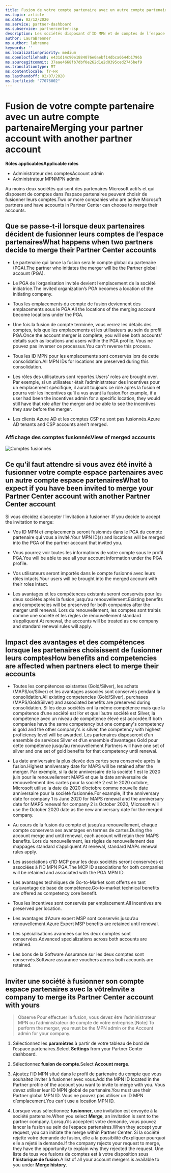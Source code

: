 ```yaml
---
title: Fusion de votre compte partenaire avec un autre compte partenaire | Espace partenaires
ms.topic: article
ms.date: 02/12/2020
ms.service: partner-dashboard
ms.subservice: partnercenter-csp
description: Les sociétés disposant d’ID MPN et de comptes de l’espace partenaires peuvent fusionner leurs comptes.
author: LauraBrenner
ms.author: labrenne
keywords: ''
ms.localizationpriority: medium
ms.openlocfilehash: e431d14c90e1884076e0aebf14dbca6644b1796b
ms.sourcegitcommit: 37aae4668fb7dbf0e262d1e2d0395ced2745bef9
ms.translationtype: MT
ms.contentlocale: fr-FR
ms.lasthandoff: 02/07/2020
ms.locfileid: "77076002"
---
```

# <a name="merging-your-partner-account-with-another-partner-account"></a><span data-ttu-id="0bd76-103">Fusion de votre compte partenaire avec un autre compte partenaire</span><span class="sxs-lookup"><span data-stu-id="0bd76-103">Merging your partner account with another partner account</span></span>

<span data-ttu-id="0bd76-104">**Rôles applicables**</span><span class="sxs-lookup"><span data-stu-id="0bd76-104">**Applicable roles**</span></span>

- <span data-ttu-id="0bd76-105">Administrateur des comptes</span><span class="sxs-lookup"><span data-stu-id="0bd76-105">Account admin</span></span>
- <span data-ttu-id="0bd76-106">Administrateur MPN</span><span class="sxs-lookup"><span data-stu-id="0bd76-106">MPN admin</span></span>

<span data-ttu-id="0bd76-107">Au moins deux sociétés qui sont des partenaires Microsoft actifs et qui disposent de comptes dans l’espace partenaires peuvent choisir de fusionner leurs comptes.</span><span class="sxs-lookup"><span data-stu-id="0bd76-107">Two or more companies who are active Microsoft partners and have accounts in Partner Center can choose to merge their accounts.</span></span> 

## <a name="what-happens-when-two-partners-decide-to-merge-their-partner-center-accounts"></a><span data-ttu-id="0bd76-108">Que se passe-t-il lorsque deux partenaires décident de fusionner leurs comptes de l’espace partenaires</span><span class="sxs-lookup"><span data-stu-id="0bd76-108">What happens when two partners decide to merge their Partner Center accounts</span></span>

- <span data-ttu-id="0bd76-109">Le partenaire qui lance la fusion sera le compte global du partenaire (PGA).</span><span class="sxs-lookup"><span data-stu-id="0bd76-109">The partner who initiates the merger will be the Partner global account (PGA).</span></span> 

- <span data-ttu-id="0bd76-110">Le PGA de l’organisation invitée devient l’emplacement de la société initiatrice.</span><span class="sxs-lookup"><span data-stu-id="0bd76-110">The invited organization’s PGA becomes a location of the initiating company.</span></span>  

- <span data-ttu-id="0bd76-111">Tous les emplacements du compte de fusion deviennent des emplacements sous le PGA.</span><span class="sxs-lookup"><span data-stu-id="0bd76-111">All the locations of the merging account become locations under the PGA.</span></span> 

- <span data-ttu-id="0bd76-112">Une fois la fusion de compte terminée, vous verrez les détails des comptes, tels que les emplacements et les utilisateurs au sein du profil PGA.</span><span class="sxs-lookup"><span data-stu-id="0bd76-112">Once the account merger is complete, you will see both accounts' details such as locations and users within the PGA profile.</span></span> <span data-ttu-id="0bd76-113">Vous ne pouvez pas inverser ce processus.</span><span class="sxs-lookup"><span data-stu-id="0bd76-113">You can't reverse this process.</span></span> 

- <span data-ttu-id="0bd76-114">Tous les ID MPN pour les emplacements sont conservés lors de cette consolidation.</span><span class="sxs-lookup"><span data-stu-id="0bd76-114">All MPN IDs for locations are preserved during this consolidation.</span></span> 

- <span data-ttu-id="0bd76-115">Les rôles des utilisateurs sont reportés.</span><span class="sxs-lookup"><span data-stu-id="0bd76-115">Users' roles are brought over.</span></span> <span data-ttu-id="0bd76-116">Par exemple, si un utilisateur était l’administrateur des Incentives pour un emplacement spécifique, il aurait toujours ce rôle après la fusion et pourra voir les incentives qu’il a vus avant la fusion.</span><span class="sxs-lookup"><span data-stu-id="0bd76-116">For example, if a user had been the incentives admin for a specific location, they would still have that role after the merger and be able to see the incentives they saw before the merger.</span></span> 

- <span data-ttu-id="0bd76-117">Les clients Azure AD et les comptes CSP ne sont pas fusionnés.</span><span class="sxs-lookup"><span data-stu-id="0bd76-117">Azure AD tenants and CSP accounts aren't merged.</span></span>

### <a name="view-of-merged-accounts"></a><span data-ttu-id="0bd76-118">Affichage des comptes fusionnés</span><span class="sxs-lookup"><span data-stu-id="0bd76-118">View of merged accounts</span></span>

![Comptes fusionnés](images/accountmerge1.png)

## <a name="what-to-expect-if-you-have-been-invited-to-merge-your-partner-center-account-with-another-partner-center-account"></a><span data-ttu-id="0bd76-120">Ce qu’il faut attendre si vous avez été invité à fusionner votre compte espace partenaires avec un autre compte espace partenaires</span><span class="sxs-lookup"><span data-stu-id="0bd76-120">What to expect if you have been invited to merge your Partner Center account with another Partner Center account</span></span>

<span data-ttu-id="0bd76-121">Si vous décidez d’accepter l’invitation à fusionner :</span><span class="sxs-lookup"><span data-stu-id="0bd76-121">If you decide to accept the invitation to merge:</span></span>

- <span data-ttu-id="0bd76-122">Vos ID MPN et emplacements seront fusionnés dans le PGA du compte partenaire qui vous a invité.</span><span class="sxs-lookup"><span data-stu-id="0bd76-122">Your MPN ID(s) and locations will be merged into the PGA of the partner account that invited you.</span></span> 

- <span data-ttu-id="0bd76-123">Vous pourrez voir toutes les informations de votre compte sous le profil PGA.</span><span class="sxs-lookup"><span data-stu-id="0bd76-123">You will be able to see all your account information under the PGA profile.</span></span>

- <span data-ttu-id="0bd76-124">Vos utilisateurs seront importés dans le compte fusionné avec leurs rôles intacts.</span><span class="sxs-lookup"><span data-stu-id="0bd76-124">Your users will be brought into the merged account with their roles intact.</span></span>

- <span data-ttu-id="0bd76-125">Les avantages et les compétences existants seront conservés pour les deux sociétés après la fusion jusqu’au renouvellement.</span><span class="sxs-lookup"><span data-stu-id="0bd76-125">Existing benefits and competencies will be preserved for both companies after the merger until renewal.</span></span> <span data-ttu-id="0bd76-126">Lors du renouvellement, les comptes sont traités comme une société et les règles de renouvellement standard s’appliquent.</span><span class="sxs-lookup"><span data-stu-id="0bd76-126">At renewal, the accounts will be treated as one company and standard renewal rules will apply.</span></span>  

## <a name="how-benefits-and-competencies-are-affected-when-partners-elect-to-merge-their-accounts"></a><span data-ttu-id="0bd76-127">Impact des avantages et des compétences lorsque les partenaires choisissent de fusionner leurs comptes</span><span class="sxs-lookup"><span data-stu-id="0bd76-127">How benefits and competencies are affected when partners elect to merge their accounts</span></span>

- <span data-ttu-id="0bd76-128">Toutes les compétences existantes (Gold/Silver), les achats (MAPS/or/Silver) et les avantages associés sont conservés pendant la consolidation.</span><span class="sxs-lookup"><span data-stu-id="0bd76-128">All existing competencies (Gold/Silver), purchases (MAPS/Gold/Silver) and associated benefits are preserved during consolidation.</span></span> <span data-ttu-id="0bd76-129">Si les deux sociétés ont la même compétence mais que la compétence d’une société est l’or et que l’autre société est Silver, la compétence avec un niveau de compétence élevé est accordée.</span><span class="sxs-lookup"><span data-stu-id="0bd76-129">If both companies have the same competency but one company's competency is gold and the other company's is silver, the competency with highest proficiency level will be awarded.</span></span> <span data-ttu-id="0bd76-130">Les partenaires disposeront d’un ensemble de services Silver et d’un ensemble d’avantages Gold pour cette compétence jusqu’au renouvellement.</span><span class="sxs-lookup"><span data-stu-id="0bd76-130">Partners will have one set of silver and one set of gold benefits for that competency until renewal.</span></span>

- <span data-ttu-id="0bd76-131">La date anniversaire la plus élevée des cartes sera conservée après la fusion.</span><span class="sxs-lookup"><span data-stu-id="0bd76-131">Highest anniversary date for MAPS will be retained after the merger.</span></span> <span data-ttu-id="0bd76-132">Par exemple, si la date anniversaire de la société 1 est le 2020 juin pour le renouvellement MAPS et que la date anniversaire de renouvellement des cartes pour la société 2 est le 2020 octobre, Microsoft utilise la date du 2020 d’octobre comme nouvelle date anniversaire pour la société fusionnée.</span><span class="sxs-lookup"><span data-stu-id="0bd76-132">For example, if the anniversary date for company 1 is June 2020 for MAPS renewal and the anniversary date for MAPS renewal for company 2 is October 2020, Microsoft will use the October 2020 date as the new anniversary date for the merged company.</span></span>

- <span data-ttu-id="0bd76-133">Au cours de la fusion du compte et jusqu’au renouvellement, chaque compte conservera ses avantages en termes de cartes.</span><span class="sxs-lookup"><span data-stu-id="0bd76-133">During the account merge and until renewal, each account will retain their MAPS benefits.</span></span> <span data-ttu-id="0bd76-134">Lors du renouvellement, les règles de renouvellement des mappages standard s’appliquent.</span><span class="sxs-lookup"><span data-stu-id="0bd76-134">At renewal, standard MAPs renewal rules apply.</span></span>  

- <span data-ttu-id="0bd76-135">Les associations d’ID MCP pour les deux sociétés seront conservées et associées à l’ID MPN PGA.</span><span class="sxs-lookup"><span data-stu-id="0bd76-135">The MCP ID associations for both companies will be retained and associated with the PGA MPN ID.</span></span>

- <span data-ttu-id="0bd76-136">Les avantages techniques de Go-to-Market sont offerts en tant qu’avantage de base de compétence.</span><span class="sxs-lookup"><span data-stu-id="0bd76-136">Go-to-market technical benefits are offered as competency core benefit.</span></span>  

- <span data-ttu-id="0bd76-137">Tous les incentives sont conservés par emplacement.</span><span class="sxs-lookup"><span data-stu-id="0bd76-137">All incentives are preserved per location.</span></span> 

- <span data-ttu-id="0bd76-138">Les avantages d’Azure expert MSP sont conservés jusqu’au renouvellement.</span><span class="sxs-lookup"><span data-stu-id="0bd76-138">Azure Expert MSP benefits are retained until renewal.</span></span> 

- <span data-ttu-id="0bd76-139">Les spécialisations avancées sur les deux comptes sont conservées.</span><span class="sxs-lookup"><span data-stu-id="0bd76-139">Advanced specializations across both accounts are retained.</span></span> 

- <span data-ttu-id="0bd76-140">Les bons de la Software Assurance sur les deux comptes sont conservés.</span><span class="sxs-lookup"><span data-stu-id="0bd76-140">Software assurance vouchers across both accounts are retained.</span></span>

## <a name="invite-a-company-to-merge-its-partner-center-account-with-yours"></a><span data-ttu-id="0bd76-141">Inviter une société à fusionner son compte espace partenaires avec la vôtre</span><span class="sxs-lookup"><span data-stu-id="0bd76-141">Invite a company to merge its Partner Center account with yours</span></span> 

><span data-ttu-id="0bd76-142">Observe Pour effectuer la fusion, vous devez être l’administrateur MPN ou l’administrateur de compte de votre entreprise.</span><span class="sxs-lookup"><span data-stu-id="0bd76-142">[Note] To perform the merger, you must be the MPN admin or the Account admin for your company.</span></span>

1. <span data-ttu-id="0bd76-143">Sélectionnez les **paramètres** à partir de votre tableau de bord de l’espace partenaires.</span><span class="sxs-lookup"><span data-stu-id="0bd76-143">Select **Settings** from your Partner Center dashboard.</span></span>

2. <span data-ttu-id="0bd76-144">Sélectionnez **fusion de compte**.</span><span class="sxs-lookup"><span data-stu-id="0bd76-144">Select **Account merge**.</span></span>

3. <span data-ttu-id="0bd76-145">Ajoutez l’ID MPN situé dans le profil de partenaire du compte que vous souhaitez inviter à fusionner avec vous.</span><span class="sxs-lookup"><span data-stu-id="0bd76-145">Add the MPN ID located in the Partner profile of the account you want to invite to merge with you.</span></span> <span data-ttu-id="0bd76-146">Vous devez utiliser leur ID MPN global de partenaire.</span><span class="sxs-lookup"><span data-stu-id="0bd76-146">You must use their Partner global MPN ID.</span></span> <span data-ttu-id="0bd76-147">Vous ne pouvez pas utiliser un ID MPN d’emplacement.</span><span class="sxs-lookup"><span data-stu-id="0bd76-147">You can't use a location MPN ID.</span></span>

4. <span data-ttu-id="0bd76-148">Lorsque vous sélectionnez **fusionner**, une invitation est envoyée à la société partenaire.</span><span class="sxs-lookup"><span data-stu-id="0bd76-148">When you select **Merge**, an invitation is sent to the partner company.</span></span> <span data-ttu-id="0bd76-149">Lorsqu’ils acceptent votre demande, vous pouvez lancer la fusion au sein de l’espace partenaires.</span><span class="sxs-lookup"><span data-stu-id="0bd76-149">When they accept your request, you can initiate the merge within Partner Center.</span></span> <span data-ttu-id="0bd76-150">Si la société rejette votre demande de fusion, elle a la possibilité d’expliquer pourquoi elle a rejeté la demande.</span><span class="sxs-lookup"><span data-stu-id="0bd76-150">If the company rejects your request to merge, they have the opportunity to explain why they rejected the request.</span></span> <span data-ttu-id="0bd76-151">Une liste de tous vos fusions de comptes est à votre disposition sous **l’historique de fusion**.</span><span class="sxs-lookup"><span data-stu-id="0bd76-151">A list of all your account mergers is available to you under **Merge history**.</span></span>




